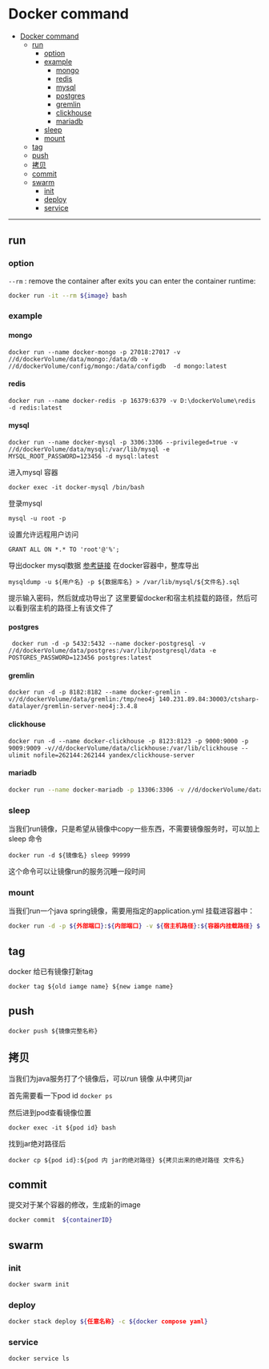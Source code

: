 # Docker command

- [Docker command](#docker-command)
  - [run](#run)
    - [option](#option)
    - [example](#example)
      - [mongo](#mongo)
      - [redis](#redis)
      - [mysql](#mysql)
      - [postgres](#postgres)
      - [gremlin](#gremlin)
      - [clickhouse](#clickhouse)
      - [mariadb](#mariadb)
    - [sleep](#sleep)
    - [mount](#mount)
  - [tag](#tag)
  - [push](#push)
  - [拷贝](#拷贝)
  - [commit](#commit)
  - [swarm](#swarm)
    - [init](#init)
    - [deploy](#deploy)
    - [service](#service)

---

## run

### option

`--rm` : remove the container after exits
you can enter the container runtime:

```bash
docker run -it --rm ${image} bash
```

### example

#### mongo

```shell
docker run --name docker-mongo -p 27018:27017 -v //d/dockerVolume/data/mongo:/data/db -v //d/dockerVolume/config/mongo:/data/configdb  -d mongo:latest 
```

#### redis

```shell
docker run --name docker-redis -p 16379:6379 -v D:\dockerVolume\redis  -d redis:latest
```

#### mysql

```shell
docker run --name docker-mysql -p 3306:3306 --privileged=true -v //d/dockerVolume/data/mysql:/var/lib/mysql -e MYSQL_ROOT_PASSWORD=123456 -d mysql:latest
```

进入mysql 容器

```shell
docker exec -it docker-mysql /bin/bash
```

登录mysql

```shell
mysql -u root -p
```

设置允许远程用户访问

```shell
GRANT ALL ON *.* TO 'root'@'%';
```

导出docker mysql数据
[参考链接](https://blog.csdn.net/qq_33326449/article/details/86478766)
在docker容器中，整库导出

```shell
mysqldump -u ${用户名} -p ${数据库名} > /var/lib/mysql/${文件名}.sql
```

提示输入密码，然后就成功导出了
这里要留docker和宿主机挂载的路径，然后可以看到宿主机的路径上有该文件了

#### postgres

```shell
 docker run -d -p 5432:5432 --name docker-postgresql -v //d/dockerVolume/data/postgres:/var/lib/postgresql/data -e POSTGRES_PASSWORD=123456 postgres:latest
```

#### gremlin

```shell
docker run -d -p 8182:8182 --name docker-gremlin -v//d/dockerVolume/data/gremlin:/tmp/neo4j 140.231.89.84:30003/ctsharp-datalayer/gremlin-server-neo4j:3.4.8
```

#### clickhouse

```shell
docker run -d --name docker-clickhouse -p 8123:8123 -p 9000:9000 -p 9009:9009 -v//d/dockerVolume/data/clickhouse:/var/lib/clickhouse --ulimit nofile=262144:262144 yandex/clickhouse-server
```

#### mariadb

```bash
docker run --name docker-mariadb -p 13306:3306 -v //d/dockerVolume/data/mariadb:/var/lib/mysql -e MYSQL_ROOT_PASSWORD=password -d mariadb:latest
```

### sleep

当我们run镜像，只是希望从镜像中copy一些东西，不需要镜像服务时，可以加上sleep 命令

```shell
docker run -d ${镜像名} sleep 99999
```

这个命令可以让镜像run的服务沉睡一段时间

### mount

当我们run一个java spring镜像，需要用指定的application.yml 挂载进容器中：

```sh
docker run -d -p ${外部端口}:${内部端口} -v ${宿主机路径}:${容器内挂载路径} ${镜像名}
```

## tag

docker 给已有镜像打新tag

```shell
docker tag ${old iamge name} ${new iamge name}
```

## push

```shell
docker push ${镜像完整名称}
```

## 拷贝

当我们为java服务打了个镜像后，可以run 镜像 从中拷贝jar

首先需要看一下pod id `docker ps`

然后进到pod查看镜像位置

```shell
docker exec -it ${pod id} bash
```

找到jar绝对路径后

```shell
docker cp ${pod id}:${pod 内 jar的绝对路径} ${拷贝出来的绝对路径 文件名}
```

## commit

提交对于某个容器的修改，生成新的image

```bash
docker commit  ${containerID}
```

## swarm

### init

```sh
docker swarm init
```

### deploy

```sh
docker stack deploy ${任意名称} -c ${docker compose yaml}
```

### service

```sh
docker service ls
```
